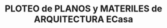 ---
title: "PLOTEO de PLANOS y MATERILES de ARQUITECTURA ECasa"
url: /pocollay/ploteo-de-planos-y-materiles-de-arquitectura-ecasa/
shop: copyshop
---